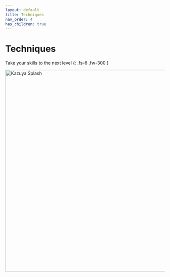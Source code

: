 ```yaml
---
layout: default
title: Techniques
nav_order: 4
has_children: true
---
```


# Techniques
Take your skills to the next level
{: .fs-6 .fw-300 }

<img src="https://i.imgur.com/zVndeuB.jpg" alt="Kazuya Splash"
 width="1920" height="640">
